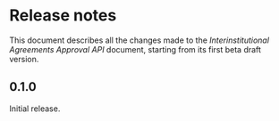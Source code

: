 Release notes
=============

This document describes all the changes made to the *Interinstitutional Agreements Approval API*
document, starting from its first beta draft version.


0.1.0
-----

Initial release.
